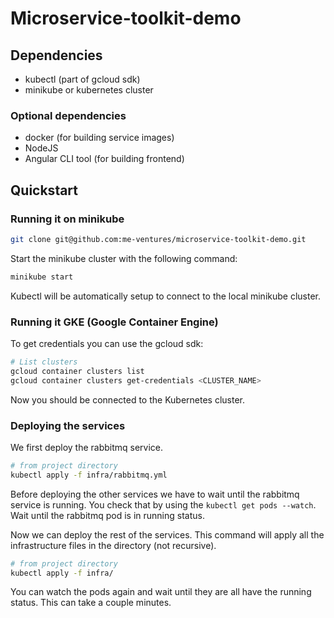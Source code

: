 # Microservice-toolkit-demo


## Dependencies

- kubectl (part of gcloud sdk)
- minikube or kubernetes cluster 

### Optional dependencies

- docker (for building service images)
- NodeJS
- Angular CLI tool (for building frontend)

## Quickstart

### Running it on minikube

```bash
git clone git@github.com:me-ventures/microservice-toolkit-demo.git
```

Start the minikube cluster with the following command:

```bash
minikube start
```

Kubectl will be automatically setup to connect to the local minikube cluster. 


### Running it GKE (Google Container Engine)

To get credentials you can use the gcloud sdk:

```bash
# List clusters
gcloud container clusters list
gcloud container clusters get-credentials <CLUSTER_NAME>
```

Now you should be connected to the Kubernetes cluster.


### Deploying the services

We first deploy the rabbitmq service.

```bash
# from project directory
kubectl apply -f infra/rabbitmq.yml
```

Before deploying the other services we have to wait until the rabbitmq service is running. You check that by using the `kubectl get pods --watch`. Wait until the rabbitmq pod is in running status.

Now we can deploy the rest of the services. This command will apply all the infrastructure files in the directory (not recursive).

```bash
# from project directory
kubectl apply -f infra/
```

You can watch the pods again and wait until they are all have the running status. This can take a couple minutes.